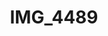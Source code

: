 ---
pid: '154'
layout: photos
title: IMG_4489
filename: IMG_4489.jpg
caption: crimson gown window
permalink: "/photos/154.html"
---
